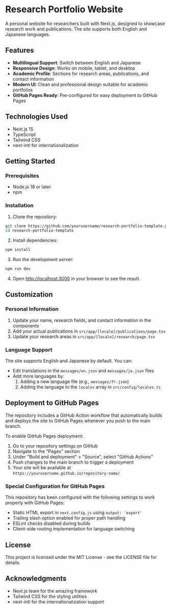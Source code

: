 # Research Portfolio Website

A personal website for researchers built with Next.js, designed to showcase research work and publications. The site supports both English and Japanese languages.

## Features

- **Multilingual Support**: Switch between English and Japanese
- **Responsive Design**: Works on mobile, tablet, and desktop
- **Academic Profile**: Sections for research areas, publications, and contact information
- **Modern UI**: Clean and professional design suitable for academic portfolios
- **GitHub Pages Ready**: Pre-configured for easy deployment to GitHub Pages

## Technologies Used

- Next.js 15
- TypeScript
- Tailwind CSS
- next-intl for internationalization

## Getting Started

### Prerequisites

- Node.js 18 or later
- npm

### Installation

1. Clone the repository:
```bash
git clone https://github.com/yourusername/research-portfolio-template.git
cd research-portfolio-template
```

2. Install dependencies:
```bash
npm install
```

3. Run the development server:
```bash
npm run dev
```

4. Open [http://localhost:3000](http://localhost:3000) in your browser to see the result.

## Customization

### Personal Information

1. Update your name, research fields, and contact information in the components
2. Add your actual publications in `src/app/[locale]/publications/page.tsx`
3. Update your research areas in `src/app/[locale]/research/page.tsx`

### Language Support

The site supports English and Japanese by default. You can:
- Edit translations in the `messages/en.json` and `messages/ja.json` files
- Add more languages by:
  1. Adding a new language file (e.g., `messages/fr.json`)
  2. Adding the language to the `locales` array in `src/config/locales.ts`

## Deployment to GitHub Pages

The repository includes a GitHub Action workflow that automatically builds and deploys the site to GitHub Pages whenever you push to the main branch.

To enable GitHub Pages deployment:

1. Go to your repository settings on GitHub
2. Navigate to the "Pages" section
3. Under "Build and deployment" > "Source", select "GitHub Actions"
4. Push changes to the main branch to trigger a deployment
5. Your site will be available at `https://yourusername.github.io/repository-name/`

### Special Configuration for GitHub Pages

This repository has been configured with the following settings to work properly with GitHub Pages:

- Static HTML export in `next.config.js` using `output: 'export'`
- Trailing slash option enabled for proper path handling
- ESLint checks disabled during builds
- Client-side routing implementation for language switching

## License

This project is licensed under the MIT License - see the LICENSE file for details.

## Acknowledgments

- Next.js team for the amazing framework
- Tailwind CSS for the styling utilities
- next-intl for the internationalization support
